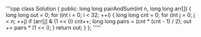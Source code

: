'''cpp
class Solution {
public:
    long long pairAndSum(int n, long long arr[]) {
        long long out = 0;
        for (int i = 0; i < 32; ++i) {
            long long cnt = 0;
            for (int j = 0; j < n; ++j)
                if (arr[j] & (1 << i)) 
                    cnt++;
            long long pairs = (cnt * (cnt - 1) / 2);
            out += pairs * (1 << i);
        }
        return out;
    }
};
'''''
